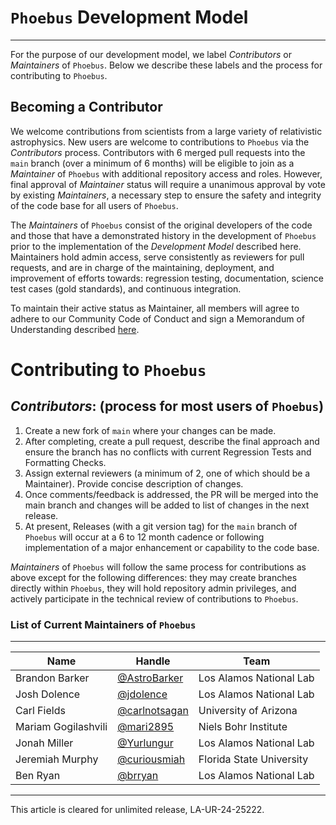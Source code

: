 # `Phoebus` Development Model

----
For the purpose of our development model, we label _Contributors_ or _Maintainers_ of `Phoebus`. 
Below we describe these labels and the process for contributing to `Phoebus`.

## Becoming a Contributor
We welcome contributions from scientists from a large variety of relativistic astrophysics. 
New users are welcome to contributions to `Phoebus` via the *Contributors* process. 
Contributors with 6 merged pull requests into the `main` branch (over a minimum of 6 months) 
will be eligible to join as a *Maintainer* of `Phoebus` with additional repository access and roles. 
However, final approval of *Maintainer* status will require a unanimous approval by vote by existing *Maintainers*, 
a necessary step to ensure the safety and integrity of the code base for all users of `Phoebus`.

The _Maintainers_ of `Phoebus` consist of the original developers of the code and those that 
have a demonstrated history in the development of `Phoebus` prior to the implementation of 
the _Development Model_ described here. Maintainers hold admin access, serve consistently as 
reviewers for pull requests, and are in charge of the maintaining, deployment, and improvement of efforts 
towards: regression testing, documentation, science test cases (gold standards), and continuous integration. 

To maintain their active status as Maintainer, all members will agree to adhere to our 
Community Code of Conduct and sign a Memorandum of Understanding described [here](GOVERNANCE.md).

# Contributing to `Phoebus`

***Contributors***: (process for most users of `Phoebus`)
---

1. Create a new fork of `main` where your changes can be made.
2. After completing, create a pull request, describe the final approach and ensure the branch has no conflicts with current Regression Tests and Formatting Checks. 
3. Assign external reviewers (a minimum of 2, one of which should be a Maintainer). Provide concise description of changes.
4. Once comments/feedback is addressed, the PR will be merged into the main branch and changes will be added to list of changes in the next release. 
5. At present, Releases (with a git version tag) for the `main` branch of `Phoebus` will occur at a 6 to 12 month cadence or following implementation of a major enhancement or capability to the code base. 

*Maintainers* of `Phoebus` will follow the same process for contributions as above except for the following differences: 
they may create branches directly within `Phoebus`, they will hold repository admin privileges, 
and actively participate in the technical review of contributions to `Phoebus`. 



### List of Current Maintainers of `Phoebus`
---
| Name     | Handle       | Team       |
|----------|--------------|------------|
| Brandon Barker | [@AstroBarker](https://www.github.com/AstroBarker) | Los Alamos National Lab |
| Josh Dolence | [@jdolence](https://www.github.com/jdolence) | Los Alamos National Lab |
| Carl Fields | [@carlnotsagan](https://www.github.com/carlnotsagan) | University of Arizona |
| Mariam Gogilashvili | [@mari2895](https://www.github.com/mari2895) | Niels Bohr Institute |
| Jonah Miller | [@Yurlungur](https://www.github.com/Yurlungur) | Los Alamos National Lab |
| Jeremiah Murphy | [@curiousmiah](https://www.github.com/curiousmiah) | Florida State University |
| Ben Ryan | [@brryan](https://www.github.com/brryan) | Los Alamos National Lab |

* * *
This article is cleared for unlimited release, LA-UR-24-25222.
